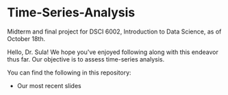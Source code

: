 # Time-Series-Analysis

Midterm and final project for DSCI 6002, Introduction to Data Science, as of October 18th.

Hello, Dr. Sula! We hope you've enjoyed following along with this endeavor thus far. Our objective is to assess time-series analysis.

You can find the following in this repository: 
- Our most recent slides
